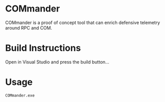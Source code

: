 # COMmander
COMmander is a proof of concept tool that can enrich defensive telemetry around RPC and COM.

# Build Instructions
Open in Visual Studio and press the build button...
# Usage
```shell
COMmander.exe
```
